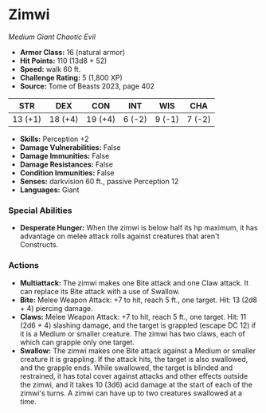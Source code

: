 # Zimwi

*Medium* *Giant* *Chaotic Evil*

- **Armor Class:** 16 (natural armor)
- **Hit Points:** 110 (13d8 + 52)
- **Speed:** walk 60 ft.
- **Challenge Rating:** 5 (1,800 XP)
- **Source:** Tome of Beasts 2023, page 402

| STR | DEX | CON | INT | WIS | CHA |
| --- | --- | --- | --- | --- | --- |
| 13 (+1) | 18 (+4) | 19 (+4) | 6 (-2) | 9 (-1) | 7 (-2) |

- **Skills:** Perception +2
- **Damage Vulnerabilities:** False
- **Damage Immunities:** False
- **Damage Resistances:** False
- **Condition Immunities:** False
- **Senses:** darkvision 60 ft., passive Perception 12
- **Languages:** Giant

### Special Abilities

- **Desperate Hunger:** When the zimwi is below half its hp maximum, it has advantage on melee attack rolls against creatures that aren't Constructs.

### Actions

- **Multiattack:** The zimwi makes one Bite attack and one Claw attack. It can replace its Bite attack with a use of Swallow.
- **Bite:** Melee Weapon Attack: +7 to hit, reach 5 ft., one target. Hit: 13 (2d8 + 4) piercing damage.
- **Claws:** Melee Weapon Attack: +7 to hit, reach 5 ft., one target. Hit: 11 (2d6 + 4) slashing damage, and the target is grappled (escape DC 12) if it is a Medium or smaller creature. The zimwi has two claws, each of which can grapple only one target.
- **Swallow:** The zimwi makes one Bite attack against a Medium or smaller creature it is grappling. If the attack hits, the target is also swallowed, and the grapple ends. While swallowed, the target is blinded and restrained, it has total cover against attacks and other effects outside the zimwi, and it takes 10 (3d6) acid damage at the start of each of the zimwi's turns. A zimwi can have up to two creatures swallowed at a time.
